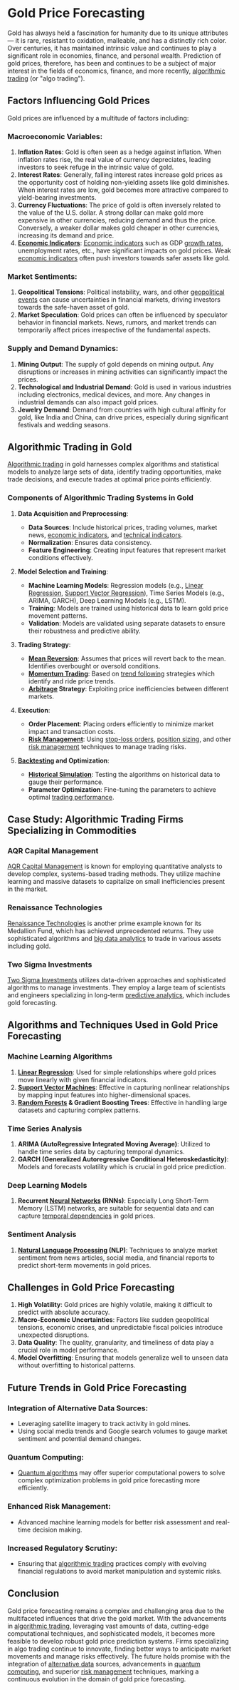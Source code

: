 # Gold Price Forecasting

Gold has always held a fascination for humanity due to its unique attributes — it is rare, resistant to oxidation, malleable, and has a distinctly rich color. Over centuries, it has maintained intrinsic value and continues to play a significant role in economies, finance, and personal wealth. Prediction of gold prices, therefore, has been and continues to be a subject of major interest in the fields of economics, finance, and more recently, [algorithmic trading](../a/algorithmic_trading.md) (or "algo trading").

## Factors Influencing Gold Prices

Gold prices are influenced by a multitude of factors including:

### Macroeconomic Variables:
1. **Inflation Rates**: Gold is often seen as a hedge against inflation. When inflation rates rise, the real value of currency depreciates, leading investors to seek refuge in the intrinsic value of gold.
2. **Interest Rates**: Generally, falling interest rates increase gold prices as the opportunity cost of holding non-yielding assets like gold diminishes. When interest rates are low, gold becomes more attractive compared to yield-bearing investments.
3. **Currency Fluctuations**: The price of gold is often inversely related to the value of the U.S. dollar. A strong dollar can make gold more expensive in other currencies, reducing demand and thus the price. Conversely, a weaker dollar makes gold cheaper in other currencies, increasing its demand and price.
4. **[Economic Indicators](../e/economic_indicators.md)**: [Economic indicators](../e/economic_indicators.md) such as GDP [growth rates](../g/growth_rates_in_trading.md), unemployment rates, etc., have significant impacts on gold prices. Weak [economic indicators](../e/economic_indicators.md) often push investors towards safer assets like gold.

### Market Sentiments:
1. **Geopolitical Tensions**: Political instability, wars, and other [geopolitical events](../g/geopolitical_events.md) can cause uncertainties in financial markets, driving investors towards the safe-haven asset of gold.
2. **Market Speculation**: Gold prices can often be influenced by speculator behavior in financial markets. News, rumors, and market trends can temporarily affect prices irrespective of the fundamental aspects.

### Supply and Demand Dynamics:
1. **Mining Output**: The supply of gold depends on mining output. Any disruptions or increases in mining activities can significantly impact the prices.
2. **Technological and Industrial Demand**: Gold is used in various industries including electronics, medical devices, and more. Any changes in industrial demands can also impact gold prices.
3. **Jewelry Demand**: Demand from countries with high cultural affinity for gold, like India and China, can drive prices, especially during significant festivals and wedding seasons.

## Algorithmic Trading in Gold

[Algorithmic trading](../a/algorithmic_trading.md) in gold harnesses complex algorithms and statistical models to analyze large sets of data, identify trading opportunities, make trade decisions, and execute trades at optimal price points efficiently.

### Components of Algorithmic Trading Systems in Gold

1. **Data Acquisition and Preprocessing**:
   - **Data Sources**: Include historical prices, trading volumes, market news, [economic indicators](../e/economic_indicators.md), and [technical indicators](../t/technical_indicators.md).
   - **Normalization**: Ensures data consistency.
   - **Feature Engineering**: Creating input features that represent market conditions effectively.

2. **Model Selection and Training**:
   - **Machine Learning Models**: Regression models (e.g., [Linear Regression](../l/linear_regression.md), [Support Vector Regression](../s/support_vector_regression.md)), Time Series Models (e.g., ARIMA, GARCH), Deep Learning Models (e.g., LSTM).
   - **Training**: Models are trained using historical data to learn gold price movement patterns.
   - **Validation**: Models are validated using separate datasets to ensure their robustness and predictive ability.

3. **Trading Strategy**:
   - **[Mean Reversion](../m/mean_reversion.md)**: Assumes that prices will revert back to the mean. Identifies overbought or oversold conditions.
   - **[Momentum Trading](../m/momentum_trading.md)**: Based on [trend following](../t/trend_following.md) strategies which identify and ride price trends.
   - **[Arbitrage](../a/arbitrage.md) Strategy**: Exploiting price inefficiencies between different markets.

4. **Execution**:
   - **Order Placement**: Placing orders efficiently to minimize market impact and transaction costs.
   - **[Risk Management](../r/risk_management.md)**: Using [stop-loss orders](../s/stop-loss_orders.md), [position sizing](../p/position_sizing.md), and other [risk management](../r/risk_management.md) techniques to manage trading risks.

5. **[Backtesting](../b/backtesting.md) and Optimization**:
   - **[Historical Simulation](../h/historical_simulation.md)**: Testing the algorithms on historical data to gauge their performance.
   - **Parameter Optimization**: Fine-tuning the parameters to achieve optimal [trading performance](../t/trading_performance.md).

## Case Study: Algorithmic Trading Firms Specializing in Commodities

### AQR Capital Management

[AQR Capital Management](https://www.aqr.com) is known for employing quantitative analysts to develop complex, systems-based trading methods. They utilize machine learning and massive datasets to capitalize on small inefficiencies present in the market.

### Renaissance Technologies

[Renaissance Technologies](https://www.rentec.com) is another prime example known for its Medallion Fund, which has achieved unprecedented returns. They use sophisticated algorithms and [big data analytics](../b/big_data_analytics_in_trading.md) to trade in various assets including gold.

### Two Sigma Investments

[Two Sigma Investments](https://www.twosigma.com) utilizes data-driven approaches and sophisticated algorithms to manage investments. They employ a large team of scientists and engineers specializing in long-term [predictive analytics](../p/predictive_analytics.md), which includes gold forecasting.

## Algorithms and Techniques Used in Gold Price Forecasting

### Machine Learning Algorithms
1. **[Linear Regression](../l/linear_regression.md)**: Used for simple relationships where gold prices move linearly with given financial indicators.
2. **[Support Vector Machines](../s/support_vector_machines_in_trading.md)**: Effective in capturing nonlinear relationships by mapping input features into higher-dimensional spaces.
3. **[Random Forests](../r/random_forests_in_trading.md) & Gradient Boosting Trees**: Effective in handling large datasets and capturing complex patterns.

### Time Series Analysis
1. **ARIMA (AutoRegressive Integrated Moving Average)**: Utilized to handle time series data by capturing temporal dynamics.
2. **GARCH (Generalized Autoregressive Conditional Heteroskedasticity)**: Models and forecasts volatility which is crucial in gold price prediction.

### Deep Learning Models
1. **Recurrent [Neural Networks](../n/neural_networks_in_trading.md) (RNNs)**: Especially Long Short-Term Memory (LSTM) networks, are suitable for sequential data and can capture [temporal dependencies](../t/temporal_dependencies_in_trading.md) in gold prices.

### Sentiment Analysis
1. **[Natural Language Processing](../n/natural_language_processing_(nlp)_in_trading.md) (NLP)**: Techniques to analyze market sentiment from news articles, social media, and financial reports to predict short-term movements in gold prices.

## Challenges in Gold Price Forecasting

1. **High Volatility**: Gold prices are highly volatile, making it difficult to predict with absolute accuracy.
2. **Macro-Economic Uncertainties**: Factors like sudden geopolitical tensions, economic crises, and unpredictable fiscal policies introduce unexpected disruptions.
3. **Data Quality**: The quality, granularity, and timeliness of data play a crucial role in model performance.
4. **Model Overfitting**: Ensuring that models generalize well to unseen data without overfitting to historical patterns.

## Future Trends in Gold Price Forecasting

### Integration of Alternative Data Sources:
- Leveraging satellite imagery to track activity in gold mines.
- Using social media trends and Google search volumes to gauge market sentiment and potential demand changes.

### Quantum Computing:
- [Quantum algorithms](../q/quantum_algorithms_in_trading.md) may offer superior computational powers to solve complex optimization problems in gold price forecasting more efficiently.

### Enhanced Risk Management:
- Advanced machine learning models for better risk assessment and real-time decision making.

### Increased Regulatory Scrutiny:
- Ensuring that [algorithmic trading](../a/algorithmic_trading.md) practices comply with evolving financial regulations to avoid market manipulation and systemic risks.

## Conclusion

Gold price forecasting remains a complex and challenging area due to the multifaceted influences that drive the gold market. With the advancements in [algorithmic trading](../a/algorithmic_trading.md), leveraging vast amounts of data, cutting-edge computational techniques, and sophisticated models, it becomes more feasible to develop robust gold price prediction systems. Firms specializing in algo trading continue to innovate, finding better ways to anticipate market movements and manage risks effectively. The future holds promise with the integration of [alternative data](../a/alternative_data.md) sources, advancements in [quantum computing](../q/quantum_computing_in_trading.md), and superior [risk management](../r/risk_management.md) techniques, marking a continuous evolution in the domain of gold price forecasting.
